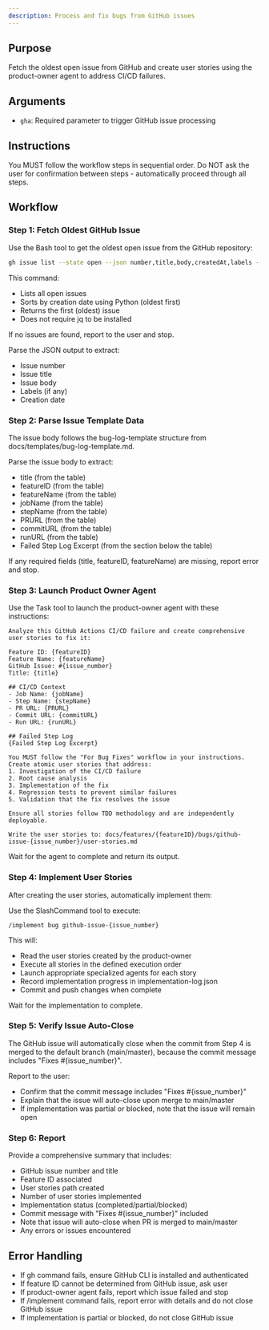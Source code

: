 ```yaml
---
description: Process and fix bugs from GitHub issues
---
```


## Purpose

Fetch the oldest open issue from GitHub and create user stories using the product-owner agent to address CI/CD failures.

## Arguments

- `gha`: Required parameter to trigger GitHub issue processing

## Instructions

You MUST follow the workflow steps in sequential order. Do NOT ask the user for confirmation between steps - automatically proceed through all steps.

## Workflow

### Step 1: Fetch Oldest GitHub Issue

Use the Bash tool to get the oldest open issue from the GitHub repository:

```bash
gh issue list --state open --json number,title,body,createdAt,labels --limit 100 | python3 -c "import json, sys; issues = json.load(sys.stdin); oldest = min(issues, key=lambda x: x['createdAt']) if issues else None; print(json.dumps(oldest, indent=2)) if oldest else print('{}')"
```

This command:
- Lists all open issues
- Sorts by creation date using Python (oldest first)
- Returns the first (oldest) issue
- Does not require jq to be installed

If no issues are found, report to the user and stop.

Parse the JSON output to extract:
- Issue number
- Issue title
- Issue body
- Labels (if any)
- Creation date

### Step 2: Parse Issue Template Data

The issue body follows the bug-log-template structure from docs/templates/bug-log-template.md.

Parse the issue body to extract:
- title (from the table)
- featureID (from the table)
- featureName (from the table)
- jobName (from the table)
- stepName (from the table)
- PRURL (from the table)
- commitURL (from the table)
- runURL (from the table)
- Failed Step Log Excerpt (from the section below the table)

If any required fields (title, featureID, featureName) are missing, report error and stop.

### Step 3: Launch Product Owner Agent

Use the Task tool to launch the product-owner agent with these instructions:

```
Analyze this GitHub Actions CI/CD failure and create comprehensive user stories to fix it:

Feature ID: {featureID}
Feature Name: {featureName}
GitHub Issue: #{issue_number}
Title: {title}

## CI/CD Context
- Job Name: {jobName}
- Step Name: {stepName}
- PR URL: {PRURL}
- Commit URL: {commitURL}
- Run URL: {runURL}

## Failed Step Log
{Failed Step Log Excerpt}

You MUST follow the "For Bug Fixes" workflow in your instructions. Create atomic user stories that address:
1. Investigation of the CI/CD failure
2. Root cause analysis
3. Implementation of the fix
4. Regression tests to prevent similar failures
5. Validation that the fix resolves the issue

Ensure all stories follow TDD methodology and are independently deployable.

Write the user stories to: docs/features/{featureID}/bugs/github-issue-{issue_number}/user-stories.md
```

Wait for the agent to complete and return its output.

### Step 4: Implement User Stories

After creating the user stories, automatically implement them:

Use the SlashCommand tool to execute:
```
/implement bug github-issue-{issue_number}
```

This will:
- Read the user stories created by the product-owner
- Execute all stories in the defined execution order
- Launch appropriate specialized agents for each story
- Record implementation progress in implementation-log.json
- Commit and push changes when complete

Wait for the implementation to complete.

### Step 5: Verify Issue Auto-Close

The GitHub issue will automatically close when the commit from Step 4 is merged to the default branch (main/master), because the commit message includes "Fixes #{issue_number}".

Report to the user:
- Confirm that the commit message includes "Fixes #{issue_number}"
- Explain that the issue will auto-close upon merge to main/master
- If implementation was partial or blocked, note that the issue will remain open

### Step 6: Report

Provide a comprehensive summary that includes:
- GitHub issue number and title
- Feature ID associated
- User stories path created
- Number of user stories implemented
- Implementation status (completed/partial/blocked)
- Commit message with "Fixes #{issue_number}" included
- Note that issue will auto-close when PR is merged to main/master
- Any errors or issues encountered

## Error Handling

- If gh command fails, ensure GitHub CLI is installed and authenticated
- If feature ID cannot be determined from GitHub issue, ask user
- If product-owner agent fails, report which issue failed and stop
- If /implement command fails, report error with details and do not close GitHub issue
- If implementation is partial or blocked, do not close GitHub issue
